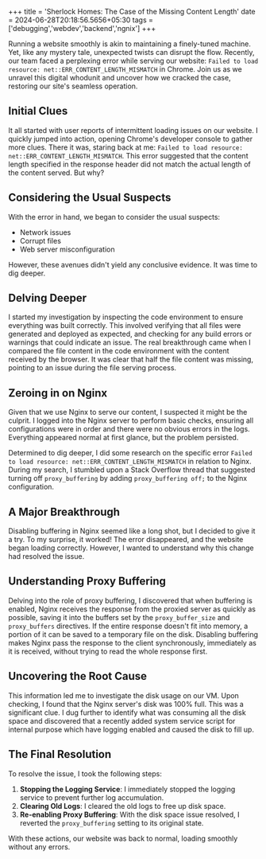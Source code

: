 +++
title = 'Sherlock Homes: The Case of the Missing Content Length'
date = 2024-06-28T20:18:56.5656+05:30
tags =['debugging','webdev','backend','ngnix']
+++ 

Running a website smoothly is akin to maintaining a finely-tuned machine. Yet, like any mystery tale, unexpected twists can disrupt the flow. Recently, our team faced a perplexing error while serving our website: `Failed to load resource: net::ERR_CONTENT_LENGTH_MISMATCH` in Chrome. Join us as we unravel this digital whodunit and uncover how we cracked the case, restoring our site's seamless operation.

## Initial Clues 

It all started with user reports of intermittent loading issues on our website. I  quickly jumped into action, opening Chrome's developer console to gather more clues. There it was, staring back at me: `Failed to load resource: net::ERR_CONTENT_LENGTH_MISMATCH`. This error suggested that the content length specified in the response header did not match the actual length of the content served. But why?

## Considering the Usual Suspects 

With the error in hand, we began to consider the usual suspects:

- Network issues
- Corrupt files
- Web server misconfiguration

However, these avenues didn't yield any conclusive evidence. It was time to dig deeper.

## Delving Deeper 

I started my investigation by inspecting the code environment to ensure everything was built correctly. This involved verifying that all files were generated and deployed as expected, and checking for any build errors or warnings that could indicate an issue. The real breakthrough came when I compared the file content in the code environment with the content received by the browser. It was clear that half the file content was missing, pointing to an issue during the file serving process.

## Zeroing in on Nginx 

Given that we use Nginx to serve our content, I suspected it might be the culprit. I logged into the Nginx server to perform basic checks, ensuring all configurations were in order and there were no obvious errors in the logs. Everything appeared normal at first glance, but the problem persisted.

Determined to dig deeper, I did some research on the specific error `Failed to load resource: net::ERR_CONTENT_LENGTH_MISMATCH` in relation to Nginx. During my search, I stumbled upon a Stack Overflow thread that suggested turning off `proxy_buffering` by adding `proxy_buffering off;` to the Nginx configuration.

## A Major Breakthrough 

Disabling buffering in Nginx seemed like a long shot, but I decided to give it a try. To my surprise, it worked! The error disappeared, and the website began loading correctly. However, I wanted to understand why this change had resolved the issue.

## Understanding Proxy Buffering 

Delving into the role of proxy buffering, I discovered that when buffering is enabled, Nginx receives the response from the proxied server as quickly as possible, saving it into the buffers set by the `proxy_buffer_size` and `proxy_buffers` directives. If the entire response doesn't fit into memory, a portion of it can be saved to a temporary file on the disk. Disabling buffering makes Nginx pass the response to the client synchronously, immediately as it is received, without trying to read the whole response first.

## Uncovering the Root Cause 

This information led me to investigate the disk usage on our VM. Upon checking, I found that the Nginx server's disk was 100% full. This was a significant clue. I dug further to identify what was consuming all the disk space and discovered that a recently added system service script for internal purpose which have logging enabled and caused the disk to fill up.

## The Final Resolution 

To resolve the issue, I took the following steps:

1. **Stopping the Logging Service**: I immediately stopped the logging service to prevent further log accumulation. 
2. **Clearing Old Logs**: I cleared the old logs to free up disk space. 
3. **Re-enabling Proxy Buffering**: With the disk space issue resolved, I reverted the `proxy_buffering` setting to its original state. 

With these actions, our website was back to normal, loading smoothly without any errors. 

